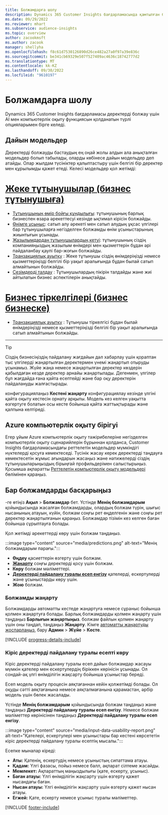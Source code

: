 ```yaml
---
title: Болжамдарға шолу
description: Dynamics 365 Customer Insights бағдарламасында қамтылған болжам сценарийлері мен опциялары.
ms.date: 09/29/2022
ms.reviewer: mhart
ms.subservice: audience-insights
ms.topic: overview
author: zacookmsft
ms.author: zacook
manager: shellyha
ms.openlocfilehash: f8c61d7530126890d26ce482a27a0f97a39e836c
ms.sourcegitcommit: be341cb69329e507f527409ac4636c18742777d2
ms.translationtype: MT
ms.contentlocale: kk-KZ
ms.lasthandoff: 09/30/2022
ms.locfileid: "9610197"
---
```

# <a name="predictions-overview"></a>Болжамдарға шолу

Dynamics 365 Customer Insights бағдарламасы деректерді болжау үшін AI мен компьютерлік оқыту функциясын қолданатын түрлі опцияларымен бірге келеді.

## <a name="out-of-box-models"></a>Дайын модельдер

Деректерді болжауды бастаудың ең оңай жолы алдын ала анықталған модельдер болып табылады, оларды көбінесе дайын модельдер деп атайды. Олар жылдам түсініктер қалыптастыру үшін белгілі бір деректер мен құрылымды қажет етеді. Келесі модельдер қол жетімді:

# <a name="individual-consumers-b-to-c"></a>[Жеке тұтынушылар (бизнес тұтынушыға)](#tab/b2c)

- [Тұтынушының өмір бойғы құндылығы](predict-customer-lifetime-value.md): тұтынушының барлық бизнеспен өзара әрекеттесуі кезінде ықтимал кірісін болжайды.
- [Өнімге ұсыныс](predict-product-recommendation.md): сатып алу әрекеті мен сатып алудың ұқсас үлгілері бар тұтынушыларға негізделген болжамды өнім ұсыныстарының жиынтығын ұсынады.
- [Жазылымдардан тұтынушылардың кетуі](predict-subscription-churn.md): тұтынушының сіздің компанияңыздың жазылым өнімдері мен қызметтерін бұдан әрі пайдаланбау қаупі бар-жоғын болжайды.
- [Транзакциялық ауытқу](predict-transactional-churn.md) : Жеке тұтынушы сіздің өнімдеріңізді немесе қызметтеріңізді белгілі бір уақыт аралығында бұдан былай сатып алмайтынын болжайды.
- [Сезімдерді талдау](sentiment-analysis.md) : Тұтынушылардың пікірін талдайды және жиі айтылатын бизнес аспектілерін анықтайды.

# <a name="business-accounts-b-to-b"></a>[Бизнес тіркелгілері (бизнес бизнеске)](#tab/b2b)

- [Транзакциялық ауытқу](predict-transactional-churn.md) : Тұтынушы тіркелгісі бұдан былай өнімдеріңізді немесе қызметтеріңізді белгілі бір уақыт аралығында сатып алмайтынын болжайды.

---

> [!TIP]
> Сіздің бизнесіңіздің пайдалану жағдайын дәл хабарлау үшін қораптан тыс үлгілерді жаңартылған деректермен үнемі жаңартып отыруды ұсынамыз. Жүйе жаңа немесе жаңартылған деректер көздерін қабылдаған кезде деректер арнайы жаңартылады. Дегенмен, үлгілер бұл жағдайда ғана қайта есептейді және бар оқу деректерін пайдалануды жалғастырады.
>
> конфигурациялаңыз **Кестені жаңарту** конфигурациялау кезінде үлгіні қайта оқыту кестесін орнату арқылы. Модель кез келген уақытта өзгертуге болатын осы кесте бойынша қайта жаттықтырады және қалпына келтіреді.

## <a name="azure-machine-learning-integration"></a>Azure компьютерлік оқыту бірігуі

Егер ұйым Azure компьютерлік оқыту тәжірибелеріне негізделген компьютерлік оқыту сценарийлерін бұрыннан қолданса, Customer Insights бағдарламасындағы реттелетін модельдер мүмкіндігі нүктелерді қосуға көмектеседі. Түсінік жасау керек деректерді таңдауға көмектесетін жұмыс ағындарын жасаңыз және нәтижелерді сіздің тұтынушыларыңыздың бірыңғай профильдерімен салыстырыңыз. Қосымша ақпаратты [Реттелетін компьютерлік оқыту модельдері](custom-models.md) бөлімінен қараңыз.

## <a name="manage-existing-predictions"></a>Бар болжамдарды басқарыңыз

-ге өтіңіз **Ақыл** > **Болжамдар** бет. Үстінде **Менің болжамдарым** қойындысында жасалған болжамдарды, олардың болжам түрін, шығыс нысанының атауын, күйін, болжам соңғы рет өңделгенін және соңғы рет деректер жаңартылғанын қараңыз. Болжамдар тізімін кез келген баған бойынша сұрыптауға болады.

Қол жетімді әрекеттерді көру үшін болжам таңдаңыз.

:::image type="content" source="media/predictions.png" alt-text="Менің болжамдарым парағы.":::

- **Өңдеу** қасиеттерін өзгерту үшін болжам.
- [**Жаңарту**](#refresh-a-prediction) соңғы деректерді қосу үшін болжам.
- **Көру** болжам мәліметтері.
- [**Деректерді пайдалану туралы есеп енгізу**](#view-the-input-data-usability-report) қателерді, ескертулерді және ұсыныстарды көру үшін.
- **Жою** болжам.

### <a name="refresh-a-prediction"></a>Болжамды жаңарту

Болжамдарды автоматты кестеде жаңартуға немесе сұраныс бойынша қолмен жаңартуға болады. Барлық болжамдарды қолмен жаңарту үшін таңдаңыз **Барлығын жаңартыңыз**. болжам файлын қолмен жаңарту үшін оны таңдап, таңдаңыз **Жаңарту**. Кімге [автоматты жаңартуды жоспарлаңыз](schedule-refresh.md), бару **Админ** > **Жүйе** > **Кесте**.

[!INCLUDE [progress-details-include](includes/progress-details-pane.md)]

### <a name="view-the-input-data-usability-report"></a>Кіріс деректерді пайдалану туралы есепті көру

Кіріс деректерді пайдалану туралы есеп дайын болжамдар жасауы мүмкін қателер мен ескертулердің біріккен көрінісін ұсынады. Ол сондай-ақ үлгі өнімділігін жақсарту бойынша ұсыныстар береді.

Есеп модель оқыту процесін аяқтағаннан кейін қолжетімді болады. Ол оқуды сәтті аяқтағанына немесе аяқталмағанына қарамастан, әрбір модель үшін бөлек жасалады.

Үстінде **Менің болжамдарым** қойындысында болжам таңдаңыз және таңдаңыз **Деректерді пайдалану туралы есеп енгізу**. Немесе болжам мәліметтер көрінісінен таңдаңыз **Деректерді пайдалану туралы есеп енгізу**.

:::image type="content" source="media/input-data-usability-report.png" alt-text="Қателері, ескертулері мен ұсыныстары бар кестені көрсететін кіріс деректерді пайдалану туралы есептің мысалы.":::

Есепке мыналар кіреді:

- **Аты:** Қатенің, ескертудің немесе ұсыныстың сипаттама атауы.
- **Қадам:** Үлгі фазасы, пойыз немесе балл, ақпарат сілтеме жасайды.
- **Мемлекет:** Ақпараттың маңыздылығы (қате, ескерту, ұсыныс).
- **Баған атауы:** Үлгі өнімділігін жақсарту үшін өзгерту қажет нысандағы баған.
- **Нысан атауы:** Үлгі өнімділігін жақсарту үшін өзгерту қажет нысан атауы.
- **Егжей:** Қате, ескерту немесе ұсыныс туралы мәліметтер.

[!INCLUDE [footer-include](includes/footer-banner.md)]
